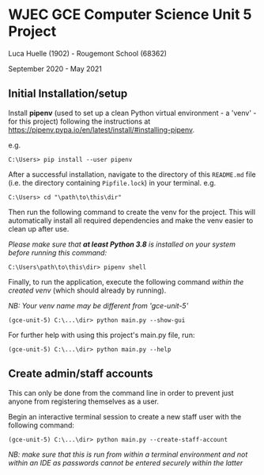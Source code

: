 # WJEC GCE Computer Science Unit 5 Project

Luca Huelle (1902) - Rougemont School (68362)

September 2020 - May 2021

## Initial Installation/setup

Install **pipenv** (used to set up a clean Python virtual environment - a 'venv' - for this project)
following the instructions at
https://pipenv.pypa.io/en/latest/install/#installing-pipenv.

[//]: <> (TODO: check double slash bug don't display in github)

e.g.

```commandline
C:\Users> pip install --user pipenv
```

After a successful installation, navigate to the directory of this `README.md` file
(i.e. the directory containing `Pipfile.lock`) in your terminal. e.g.

```commandline
C:\Users> cd "\path\to\this\dir"
```

Then run the following command to create the venv for the project. This will automatically install
all required dependencies and make the venv easier to clean up after use.

_Please make sure that **at least Python 3.8** is installed on your system before running this
command:_

```commandline
C:\Users\path\to\this\dir> pipenv shell
```

Finally, to run the application, execute the following command
_within the created venv_ (which should already by running).

_NB: Your venv name may be different from 'gce-unit-5'_

```commandline
(gce-unit-5) C:\...\dir> python main.py --show-gui
```

For further help with using this project's main.py file, run:

```commandline
(gce-unit-5) C:\...\dir> python main.py --help
```

## Create admin/staff accounts

This can only be done from the command line in order to prevent just anyone from registering
themselves as a user.

Begin an interactive terminal session to create a new staff user with the following command:

```commandline
(gce-unit-5) C:\...\dir> python main.py --create-staff-account
```

_NB: make sure that this is run from within a terminal environment and not within an IDE as
passwords cannot be entered securely within the latter_
